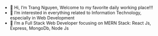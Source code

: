- 👋 Hi, I’m Trang Nguyen, Welcome to my favorite daily working place!!!
- 👀 I’m interested in everything related to Information Technology, especially in Web Development 
- 🌱 I’m a Full Stack Web Developer focusing on MERN Stack: React Js, Express, MongoDb, Node Js



<!---
Trang217/Trang217 is a ✨ special ✨ repository because its `README.md` (this file) appears on your GitHub profile.
You can click the Preview link to take a look at your changes.
- 📫 How to reach me ...
--->
